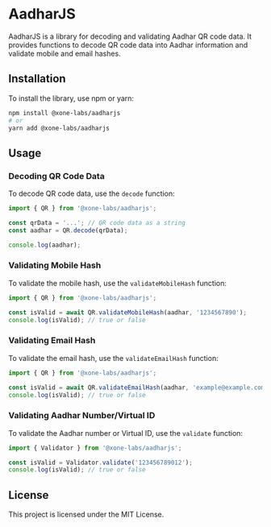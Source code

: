 # AadharJS

AadharJS is a library for decoding and validating Aadhar QR code data. It provides functions to decode QR code data into Aadhar information and validate mobile and email hashes.

## Installation

To install the library, use npm or yarn:

```bash
npm install @xone-labs/aadharjs
# or
yarn add @xone-labs/aadharjs
```

## Usage

### Decoding QR Code Data

To decode QR code data, use the `decode` function:

```typescript
import { QR } from '@xone-labs/aadharjs';

const qrData = '...'; // QR code data as a string
const aadhar = QR.decode(qrData);

console.log(aadhar);
```

### Validating Mobile Hash

To validate the mobile hash, use the `validateMobileHash` function:

```typescript
import { QR } from '@xone-labs/aadharjs';

const isValid = await QR.validateMobileHash(aadhar, '1234567890');
console.log(isValid); // true or false
```

### Validating Email Hash

To validate the email hash, use the `validateEmailHash` function:

```typescript
import { QR } from '@xone-labs/aadharjs';

const isValid = await QR.validateEmailHash(aadhar, 'example@example.com');
console.log(isValid); // true or false
```

### Validating Aadhar Number/Virtual ID

To validate the Aadhar number or Virtual ID, use the `validate` function:

```typescript
import { Validator } from '@xone-labs/aadharjs';

const isValid = Validator.validate('123456789012');
console.log(isValid); // true or false
```


## License

This project is licensed under the MIT License.
